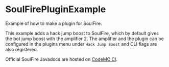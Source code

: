 # SoulFirePluginExample

Example of how to make a plugin for SoulFire.

This example adds a hack jump boost to SoulFire, which by default gives the bot jump boost with the amplifier 2.
The amplifier and the plugin can be configured in the plugins menu under `Hack Jump Boost` and CLI flags are also registered.

Official SoulFire Javadocs are hosted on [CodeMC CI](https://ci.codemc.io/job/AlexProgrammerDE/job/SoulFire/javadoc/index.html).

